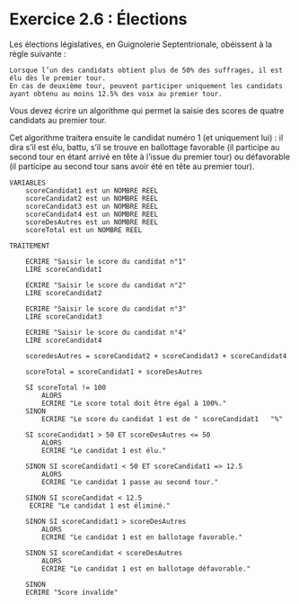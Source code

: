 # Exercice 2.6 : Élections

Les élections législatives, en Guignolerie Septentrionale, obéissent à la règle suivante :

    Lorsque l’un des candidats obtient plus de 50% des suffrages, il est élu dès le premier tour.
    En cas de deuxième tour, peuvent participer uniquement les candidats ayant obtenu au moins 12.5% des voix au premier tour.

Vous devez écrire un algorithme qui permet la saisie des scores de quatre candidats au premier tour.

Cet algorithme traitera ensuite le candidat numéro 1 (et uniquement lui) : il dira s’il est élu, battu, s’il se trouve en ballottage favorable (il participe au second tour en étant arrivé en tête à l’issue du premier tour) ou défavorable (il participe au second tour sans avoir été en tête au premier tour).

```
VARIABLES
    scoreCandidat1 est un NOMBRE REEL
    scoreCandidat2 est un NOMBRE REEL
    scoreCandidat3 est un NOMBRE REEL
    scoreCandidat4 est un NOMBRE REEL
    scoreDesAutres est un NOMBRE REEL
    scoreTotal est un NOMBRE REEL

TRAITEMENT

    ECRIRE "Saisir le score du candidat n°1"
    LIRE scoreCandidat1

    ECRIRE "Saisir le score du candidat n°2"
    LIRE scoreCandidat2

    ECRIRE "Saisir le score du candidat n°3"
    LIRE scoreCandidat3

    ECRIRE "Saisir le score du candidat n°4"
    LIRE scoreCandidat4

    scoredesAutres = scoreCandidat2 + scoreCandidat3 + scoreCandidat4 

    scoreTotal = scoreCandidat1 + scoreDesAutres

    SI scoreTotal != 100
        ALORS  
        ECRIRE "Le score total doit être égal à 100%."
    SINON
        ECRIRE "Le score du candidat 1 est de " scoreCandidat1   "%"

    SI scoreCandidat1 > 50 ET scoreDesAutres <= 50
        ALORS
        ECRIRE "Le candidat 1 est élu."

    SINON SI scoreCandidat1 < 50 ET scoreCandidat1 => 12.5
        ALORS
        ECRIRE "Le candidat 1 passe au second tour." 

    SINON SI scoreCandidat < 12.5
	 ECRIRE "Le candidat 1 est éliminé."

    SINON SI scoreCandidat1 > scoreDesAutres 
        ALORS
        ECRIRE "Le candidat 1 est en ballotage favorable."
    
    SINON SI scoreCandidat < scoreDesAutres
        ALORS
        ECRIRE "Le candidat 1 est en ballotage défavorable."
     
    SINON 
    ECRIRE "Score invalide"  
